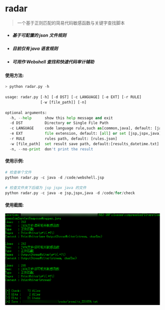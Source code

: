 # radar

> 一个基于正则匹配的简易代码敏感函数与关键字查找脚本



- ##### 基于可配置的 json 文件规则

- ##### 目前仅有 java 语言规则

- ##### 可用作 Webshell 查找和快速代码审计辅助



#### 使用方法:

```python
> python radar.py -h

usage: radar.py [-h] [-d DST] [-c LANGUAGE] [-e EXT] [-r RULE]
                [-w [file_path]] [-n]

optional arguments:
  -h, --help      show this help message and exit
  -d DST          Directory or Single File Path
  -c LANGUAGE     code language rule,such as[common,java], default: [java]
  -e EXT          file extension, default: [all] or set [jsp,jspx,java]
  -r RULE         rules path, default: [rules.json]
  -w [file_path]  set result save path, default:[results_datetime.txt]
  -n, --no-print  don't print the result
```



#### 使用示例:

```python
# 检查单个文件
python radar.py -c java -d /code/webshell.jsp

# 检查文件夹下后缀为 jsp jspx java 的文件
python radar.py -c java -e jsp,jspx,java -d /code/for/check
```

#### 

#### 使用截图:

![example](example.png)

